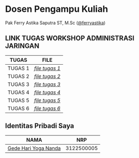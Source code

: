 # Dosen Pengampu Kuliah 
Pak Ferry Astika Saputra ST, M.Sc ([@ferryastika](https://github.com/ferryastika))

## LINK TUGAS WORKSHOP ADMINISTRASI JARINGAN
| TUGAS | FILE |
| ------| -----|
| TUGAS 1 |  _[file tugas 1](https://github.com/gedehariyogananda/SysAdmin-3122500005/blob/main/tugas1.md)_ |
| TUGAS 2 |  _[file tugas 2](https://github.com/gedehariyogananda/SysAdmin-3122500005/blob/main/tugas2.md)_ |
| TUGAS 3 |  _[file tugas 3](https://github.com/gedehariyogananda/SysAdmin-3122500005/blob/main/tugas3.md)_ |
| TUGAS 4 |  _[file tugas 4](https://github.com/gedehariyogananda/SysAdmin-3122500005/blob/main/tugas4.md)_ |
| TUGAS 5 |  _[file tugas 5](https://github.com/gedehariyogananda/SysAdmin-3122500005/blob/main/tugas5.md)_ |
| TUGAS 6 |  _[file tugas 6](https://github.com/gedehariyogananda/SysAdmin-3122500005/blob/main/tugas6.md)_ |

## Identitas Pribadi Saya

| NAMA | NRP |
| ---- | --- |
| [Gede Hari Yoga Nanda](https://github.com/gedehariyogananda)| 3122500005 |

